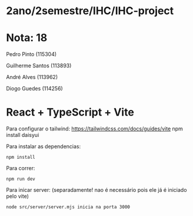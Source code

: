 # 2ano/2semestre/IHC/IHC-project

# Nota: 18

Pedro Pinto (115304)

Guilherme Santos (113893)

André Alves (113962)

Diogo Guedes (114256)

# React + TypeScript + Vite

Para configurar o tailwind:
  https://tailwindcss.com/docs/guides/vite
  npm install daisyui

Para instalar as dependencias:
```
npm install
```

Para correr:
```
npm run dev
```

Para inicar server: (separadamente! nao é necessário pois ele já é iniciado pelo vite)
```
node src/server/server.mjs inicia na porta 3000
```

